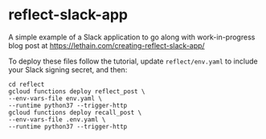 # reflect-slack-app

A simple example of a Slack application to
go along with work-in-progress blog post at
https://lethain.com/creating-reflect-slack-app/

To deploy these files follow the tutorial, update `reflect/env.yaml`
to include your Slack signing secret, and then:

    cd reflect
    gcloud functions deploy reflect_post \
    --env-vars-file env.yaml \
    --runtime python37 --trigger-http
    gcloud functions deploy recall_post \
    --env-vars-file .env.yaml \
    --runtime python37 --trigger-http

